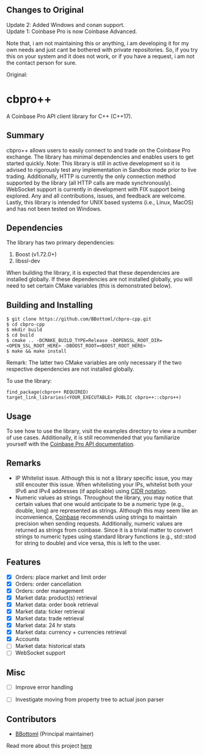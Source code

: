 ## Changes to Original
Update 2: Added Windows and conan support.
<br /> Update 1: Coinbase Pro is now Coinbase Advanced.

Note that, i am not maintaining this or anything, i am developing it for my own needs and just cant be bothered with private repositories. So, if you try this on your system and it does not work, or if you have a request, i am not the contact person for sure.

Original:

# cbpro++
A Coinbase Pro API client library for C++ (C++17). 

## Summary
cbpro++ allows users to easily connect to and trade on the Coinbase Pro exchange. The library has minimal dependencies 
and enables users to get started quickly. Note: This library is still in active development so it is advised to rigorously 
test any implementation in Sandbox mode prior to live trading. Additionally, HTTP is currently the only connection 
method supported by the library (all HTTP calls are made synchronously). WebSocket support is currently in development 
with FIX support being explored. Any and all contributions, issues, and feedback are welcome. Lastly, this library is 
intended for UNIX based systems (i.e., Linux, MacOS) and has not been tested on Windows.

## Dependencies
The library has two primary dependencies: 
1. Boost (v1.72.0+)
1. libssl-dev

When building the library, it is expected that these dependencies are installed globally. If these dependencies are not 
installed globally, you will need to set certain CMake variables (this is demonstrated below).

## Building and Installing
```
$ git clone https://github.com/BBottoml/cbpro-cpp.git
$ cd cbpro-cpp
$ mkdir build
$ cd build
$ cmake .. -DCMAKE_BUILD_TYPE=Release -DOPENSSL_ROOT_DIR=<OPEN_SSL_ROOT_HERE> -DBOOST_ROOT=<BOOST_ROOT_HERE>
$ make && make install
```
Remark: The latter two CMake variables are only necessary if the two respective dependencies are not installed globally.

To use the library:
```
find_package(cbpro++ REQUIRED)
target_link_libraries(<YOUR_EXECUTABLE> PUBLIC cbpro++::cbpro++)
```

## Usage 
To see how to use the library, visit the examples directory to view a number of use cases. Additionally, it is still 
recommended that you familiarize yourself with the [Coinbase Pro API documentation](https://docs.pro.coinbase.com/).

## Remarks
* IP Whitelist issue. Although this is not a library specific issue, you may still encouter this issue. When whitelisting your IPs, whitelist both your IPv6 and IPv4 addresses (if applicable) using [CIDR notation](https://en.wikipedia.org/wiki/Classless_Inter-Domain_Routing#CIDR_notation). 
* Numeric values as strings. Throughout the library, you may notice that certain values that one would anticipate to be a numeric type (e.g., double, long) are represented as strings. Although this may seem like an inconvenience, [Coinbase](https://docs.pro.coinbase.com/#types) recommends using strings to maintain precision when sending requests. Additionally, numeric values are returned as strings from coinbase. Since it is a trivial matter to convert strings to numeric types using standard library functions (e.g., std::stod for string to double) and vice versa, this is left to the user. 

## Features
- [x] Orders: place market and limit order
- [x] Orders: order cancellation 
- [x] Orders: order management   
- [x] Market data: product(s) retrieval
- [x] Market data: order book retrieval  
- [x] Market data: ticker retrieval 
- [x] Market data: trade retrieval
- [x] Market data: 24 hr stats
- [x] Market data: currency + currencies retrieval
- [x] Accounts 
- [ ] Market data: historical stats    
- [ ] WebSocket support

## Misc
- [ ] Improve error handling 
- [ ] Investigate moving from property tree to actual json parser 


## Contributors 
* [BBottoml](https://github.com/BBottoml) (Principal maintainer)

Read more about this project [here](https://bottomlee.dev/cbpro)
